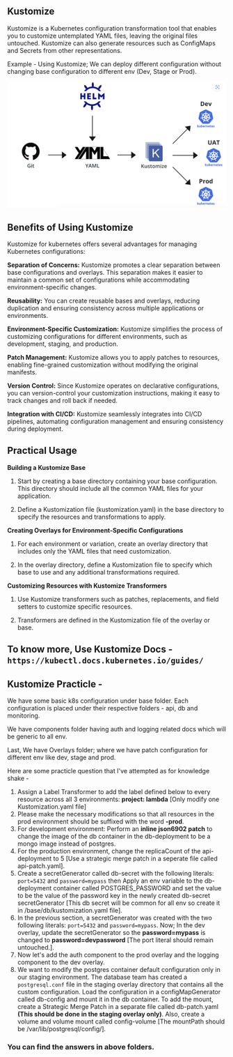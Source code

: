 ## Kustomize

Kustomize is a Kubernetes configuration transformation tool that enables you to customize untemplated YAML files, leaving the original files untouched. Kustomize can also generate resources such as ConfigMaps and Secrets from other representations.

Example - Using Kustomize; We can deploy different configuration without changing base configuration to different env (Dev, Stage or Prod).

<img title="Kustomize with GitOps" alt="Deploying different configuration to each Env server using Kustomize" src="/img.png">

## Benefits of Using Kustomize

Kustomize for kubernetes offers several advantages for managing Kubernetes configurations:

**Separation of Concerns:** Kustomize promotes a clear separation between base configurations and overlays. This separation makes it easier to maintain a common set of configurations while accommodating environment-specific changes.

**Reusability:** You can create reusable bases and overlays, reducing duplication and ensuring consistency across multiple applications or environments.

**Environment-Specific Customization:** Kustomize simplifies the process of customizing configurations for different environments, such as development, staging, and production.

**Patch Management:** Kustomize allows you to apply patches to resources, enabling fine-grained customization without modifying the original manifests.

**Version Control:** Since Kustomize operates on declarative configurations, you can version-control your customization instructions, making it easy to track changes and roll back if needed.

**Integration with CI/CD:** Kustomize seamlessly integrates into CI/CD pipelines, automating configuration management and ensuring consistency during deployment.

## Practical Usage

**Building a Kustomize Base** 

1. Start by creating a base directory containing your base configuration. This directory should include all the common YAML files for your application.
 
2. Define a Kustomization file (kustomization.yaml) in the base directory to specify the resources and transformations to apply.
 

**Creating Overlays for Environment-Specific Configurations**

1. For each environment or variation, create an overlay directory that includes only the YAML files that need customization.
 
2. In the overlay directory, define a Kustomization file to specify which base to use and any additional transformations required.
 

**Customizing Resources with Kustomize Transformers**

1. Use Kustomize transformers such as patches, replacements, and field setters to customize specific resources.
 
2. Transformers are defined in the Kustomization file of the overlay or base.

## To know more, Use Kustomize Docs - **`https://kubectl.docs.kubernetes.io/guides/`**

## Kustomize Practicle -
We have some basic k8s configuration under base folder. Each configuration is placed under their respective folders - api, db and monitoring. 

We have components folder having auth and logging related docs which will be generic to all env. 

Last, We have Overlays folder; where we have patch configuration for different env like dev, stage and prod. 

Here are some practicle question that I've attempted as for knowledge shake - 
1. Assign a Label Transformer to add the label defined below to every resource across all 3 environments: **project: lambda** [Only modify one Kustomization.yaml file]
2. Please make the necessary modifications so that all resources in the prod environment should be suffixed with the word **-prod**.
3. For development environment:
Perform an **inline json6902 patch** to change the image of the db container in the db-deployment to be a mongo image instead of postgres.
4. For the production environment, change the replicaCount of the api-deployment to 5 [Use a strategic merge patch in a seperate file called api-patch.yaml].
5. Create a secretGenerator called db-secret with the following literals:
`port=5432` and `password=mypass` then Apply an env variable to the db-deployment container called POSTGRES_PASSWORD and set the value to be the value of the password key in the newly created db-secret secretGenerator [This db secret will be common for all env so create it in /base/db/kustomization.yaml file]. 
6. In the previous section, a secretGenerator was created with the two following literals: `port=5432` and `password=mypass`. Now; In the dev overlay, update the secretGenerator so the **password=mypass** is changed to **password=devpassword** [The port literal should remain untouched.].
7. Now let's add the auth component to the prod overlay and the logging component to the dev overlay.
8. We want to modify the postgres container default configuration only in our staging environment. The database team has created a `postgresql.conf` file in the staging overlay directory that contains all the custom configuration.
Load the configuration in a configMapGenerator called db-config and mount it in the db container. To add the mount, create a Strategic Merge Patch in a separate file called db-patch.yaml **(This should be done in the staging overlay only)**. Also, create a volume and volume mount called config-volume [The mountPath should be /var/lib/postgresql/config/].

### You can find the answers in above folders. 
